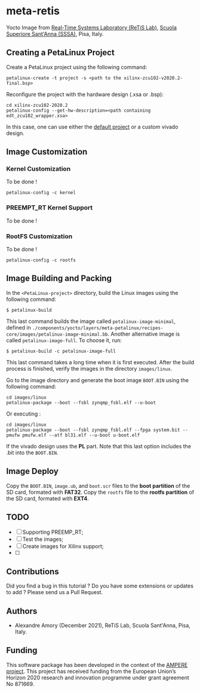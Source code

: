 # meta-retis

Yocto Image from [Real-Time Systems Laboratory (ReTiS Lab)](https://retis.santannapisa.it/), [Scuola Superiore Sant'Anna (SSSA)](https://www.santannapisa.it/), Pisa, Italy.

## Creating a PetaLinux Project

Create a PetaLinux project using the following command:
```
petalinux-create -t project -s <path to the xilinx-zcu102-v2020.2-final.bsp>
```
Reconfigure the project with the hardware design (.xsa or .bsp):
```
cd xilinx-zcu102-2020.2
petalinux-config --get-hw-description=<path containing edt_zcu102_wrapper.xsa>
```
In this case, one can use either the [default project](https://xilinx.github.io/Embedded-Design-Tutorials/docs/2020.2/docs/Introduction/ZynqMPSoC-EDT/3-system-configuration.html) or a custom vivado design. 


## Image Customization

### Kernel Customization

To be done !

```
petalinux-config -c kernel
```

### PREEMPT_RT Kernel Support

To be done !

### RootFS Customization

To be done !

```
petalinux-config -c rootfs
```


## Image Building and Packing


In the `<PetaLinux-project>` directory, build the Linux images using the following command:
```
$ petalinux-build
```
This last command builds the image called `petalinux-image-minimal`, defined in `./components/yocto/layers/meta-petalinux/recipes-core/images/petalinux-image-minimal.bb`. Another alternative image is called `petalinux-image-full`. To choose it, run:

```
$ petalinux-build -c petalinux-image-full
```
This last command takes a long time when it is first executed. After the build process is finished, verify the images in the directory `images/linux`. 

Go to the image directory and generate the boot image `BOOT.BIN` using the following command:

```
cd images/linux
petalinux-package --boot --fsbl zynqmp_fsbl.elf --u-boot
```

Or executing :

```
cd images/linux
petalinux-package --boot --fsbl zynqmp_fsbl.elf --fpga system.bit --pmufw pmufw.elf --atf bl31.elf --u-boot u-boot.elf
```
If the vivado design uses the **PL** part. Note that this last option includes the .bit into the `BOOT.BIN`. 

## Image Deploy

Copy the `BOOT.BIN`, `image.ub`, and `boot.scr` files to the **boot partition** of the SD card, formated with **FAT32**. 
Copy the `rootfs` file to the **rootfs partition** of the SD card, formated with **EXT4**. 

## TODO

 - [ ] Supporting PREEMP_RT;
 - [ ] Test the images;
 - [ ] Create images for Xilinx support;
 - [ ] 

## Contributions

  Did you find a bug in this tutorial ? Do you have some extensions or updates to add ? Please send us a Pull Request.

## Authors

 - Alexandre Amory (December 2021), ReTiS Lab, Scuola Sant'Anna, Pisa, Italy.

## Funding
 
This software package has been developed in the context of the [AMPERE project](https://ampere-euproject.eu/). This project has received funding from the European Union’s Horizon 2020 research and innovation programme under grant agreement No 871669.
